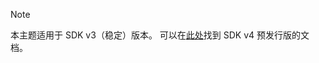 > [!NOTE] 
> 本主题适用于 SDK v3（稳定）版本。 可以在[此处](https://docs.microsoft.com/en-us/azure/bot-service/?view=azure-bot-service-4.0)找到 SDK v4 预发行版的文档。
